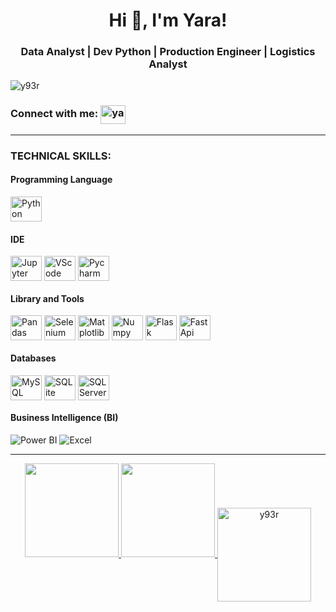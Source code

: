 <h1 align="center">Hi 👋, I'm Yara!</h1>
<h3 align="center"> Data Analyst | Dev Python | Production Engineer | Logistics Analyst</h3>

<p align="left"> <img src="https://komarev.com/ghpvc/?username=y93r&label=Profile%20views&color=0e75b6&style=flat" alt="y93r" /> </p>

<h3 align="left">Connect with me:
  <a href="https://linkedin.com/in/yara-de-oliveira-rufino" target="_blank" style="display: inline-block; vertical-align: middle;">
    <img align="center" src="https://raw.githubusercontent.com/rahuldkjain/github-profile-readme-generator/master/src/images/icons/Social/linked-in-alt.svg" alt="yara-de-oliveira-rufino" height="30" width="40" />
  </a>
  <span style="display: inline-block; vertical-align: middle;"></span>
</h3>
<hr>
<h3 align="left">TECHNICAL SKILLS:</h3>
<div style="display: inline_block">
    <h4>Programming Language</h4>
<img align="center" alt="Python" height="40" width="50" src="https://cdn.jsdelivr.net/gh/devicons/devicon/icons/python/python-original-wordmark.svg">

  <h4>IDE</h4>
<img align="center" alt="Jupyter" height="40" width="50" src="https://cdn.jsdelivr.net/gh/devicons/devicon/icons/jupyter/jupyter-original-wordmark.svg">
<img align="center" alt="VScode" height="40" width="50" src="https://cdn.jsdelivr.net/gh/devicons/devicon/icons/vscode/vscode-original-wordmark.svg" />
<img align="center" alt="Pycharm" height="40" width="50" src="https://cdn.jsdelivr.net/gh/devicons/devicon/icons/pycharm/pycharm-original-wordmark.svg" />

  <h4>Library and Tools</h4>
<img align="center" alt="Pandas" height="40" width="50" src="https://cdn.jsdelivr.net/gh/devicons/devicon/icons/pandas/pandas-original-wordmark.svg"/>
<img align="center" alt="Selenium" height="40" width="50" src="https://cdn.jsdelivr.net/gh/devicons/devicon/icons/selenium/selenium-original.svg" />
<img align="center" alt="Matplotlib" height="40" width="50" src="https://cdn.jsdelivr.net/gh/devicons/devicon@latest/icons/matplotlib/matplotlib-original-wordmark.svg" />
<img align="center" alt="Numpy" height="40" width="50" src="https://cdn.jsdelivr.net/gh/devicons/devicon/icons/numpy/numpy-original-wordmark.svg" />
<img align="center" alt="Flask" height="40" width="50" src="https://cdn.jsdelivr.net/gh/devicons/devicon/icons/flask/flask-original-wordmark.svg" />
<img align="center" alt="FastApi" height="40" width="50" src="https://cdn.jsdelivr.net/gh/devicons/devicon/icons/fastapi/fastapi-plain-wordmark.svg" />

  <h4>Databases</h4>
<img align="center" alt="MySQL" height="40" width="50" src="https://cdn.jsdelivr.net/gh/devicons/devicon@latest/icons/mysql/mysql-original-wordmark.svg" />
<img align="center" alt="SQLite" height="40" width="50" src="https://cdn.jsdelivr.net/gh/devicons/devicon@latest/icons/sqlite/sqlite-original-wordmark.svg" />
<img align="center" alt="SQLServer" height="40" width="50" src="https://cdn.jsdelivr.net/gh/devicons/devicon/icons/microsoftsqlserver/microsoftsqlserver-plain-wordmark.svg" />

  <h4>Business Intelligence (BI)</h4>
<img alt="Power BI" src="https://img.shields.io/badge/PowerBI-F2C811?style=for-the-badge&logo=Power%20BI&logoColor=white"/>
<img alt="Excel" src="https://img.shields.io/badge/Microsoft_Excel-217346?style=for-the-badge&logo=microsoft-excel&logoColor=white"/>
    
</div>

<hr>
<div align="center">
  <a href="https://github.com/y93r">
  <img height="150em" src="https://github-readme-stats.vercel.app/api?username=y93r&show_icons=true&theme=codeSTACKr&include_all_commits=true&count_private=true"/>   
  <img height="150em" src="https://github-readme-stats.vercel.app/api/top-langs/?username=y93r&layout=compact&langs_count=7&theme=codeSTACKr"/>
  <img align="center" height="150em" src="https://github-readme-streak-stats.herokuapp.com/?user=y93r&" alt="y93r" />
</div>





